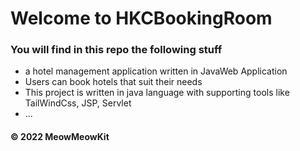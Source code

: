 # Welcome to HKCBookingRoom

### You will find in this repo the following stuff

-  a hotel management application written in JavaWeb Application
-  Users can book hotels that suit their needs
-  This project is written in java language with supporting tools like TailWindCss, JSP, Servlet
-  ...

#### © 2022 MeowMeowKit
